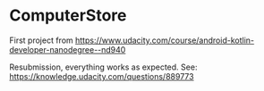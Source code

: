 # ComputerStore
First project from https://www.udacity.com/course/android-kotlin-developer-nanodegree--nd940

Resubmission, everything works as expected. See: https://knowledge.udacity.com/questions/889773
